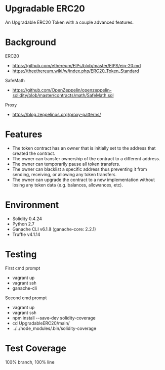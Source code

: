 # Upgradable ERC20
An Upgradable ERC20 Token with a couple advanced features.

# Background

ERC20

* https://github.com/ethereum/EIPs/blob/master/EIPS/eip-20.md
* https://theethereum.wiki/w/index.php/ERC20_Token_Standard

SafeMath
* https://github.com/OpenZeppelin/openzeppelin-solidity/blob/master/contracts/math/SafeMath.sol

Proxy
* https://blog.zeppelinos.org/proxy-patterns/

# Features
* The token contract has an owner that is initially set to the address that created the contract.
* The owner can transfer ownership of the contract to a different address.
* The owner can temporarily pause all token transfers.
* The owner can blacklist a specific address thus preventing it from sending, receiving, or allowing any token transfers.
* The owner can upgrade the contract to a new implementation without losing any token data (e.g. balances, allowances, etc).

# Environment
* Solidity 0.4.24
* Python 2.7
* Ganache CLI v6.1.8 (ganache-core: 2.2.1)
* Truffle v4.1.14

# Testing
First cmd prompt
* vagrant up
* vagrant ssh
* ganache-cli

Second cmd prompt
* vagrant up
* vagrant ssh
* npm install --save-dev solidity-coverage
* cd UpgradableERC20/main/
* ../../node_modules/.bin/solidity-coverage

# Test Coverage
100% branch, 100% line